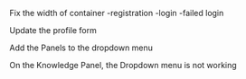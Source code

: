 Fix the width of container
-registration
-login
-failed login

Update the profile form

Add the Panels to the dropdown menu

On the Knowledge Panel, the Dropdown menu is not working

